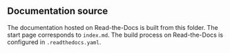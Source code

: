 ﻿## Documentation source

The documentation hosted on Read-the-Docs is built from this folder. The start
page corresponds to `index.md`. The build process on Read-the-Docs is
configured in `.readthedocs.yaml`.
